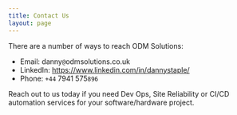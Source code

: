 ```yaml
---
title: Contact Us
layout: page
---
```

There are a number of ways to reach ODM Solutions:

* Email: danny<code>@</code>odmsolutions.co.uk
* LinkedIn: <https://www.linkedin.com/in/dannystaple/>
* Phone: <code>+44</code> 7941 575<code>896</code>

Reach out to us today if you need Dev Ops, Site Reliability or CI/CD automation services for your software/hardware project.
